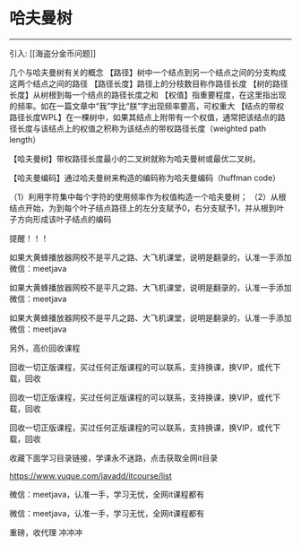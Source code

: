 # 哈夫曼树

---

引入: [[海盗分金币问题]] 

几个与哈夫曼树有关的概念
【路径】树中一个结点到另一个结点之间的分支构成这两个结点之间的路径
【路径长度】路径上的分枝数目称作路径长度
【树的路径长度】从树根到每一个结点的路径长度之和
【权值】指重要程度，在这里指出现的频率。如在一篇文章中“我”字比“朕”字出现频率要高，可权重大
【结点的带权路径长度WPL】在一棵树中，如果其结点上附带有一个权值，通常把该结点的路径长度与该结点上的权值之积称为该结点的带权路径长度（weighted path length）


【哈夫曼树】带权路径长度最小的二叉树就称为哈夫曼树或最优二叉树。

【哈夫曼编码】通过哈夫曼树来构造的编码称为哈夫曼编码（huffman code）


（1）利用字符集中每个字符的使用频率作为权值构造一个哈夫曼树；
（2）从根结点开始，为到每个叶子结点路径上的左分支赋予0，右分支赋予1，并从根到叶子方向形成该叶子结点的编码





提醒！！！ 

如果大黄蜂播放器网校不是平凡之路、大飞机课堂，说明是翻录的，认准一手添加微信：meetjava 

如果大黄蜂播放器网校不是平凡之路、大飞机课堂，说明是翻录的，认准一手添加微信：meetjava 

如果大黄蜂播放器网校不是平凡之路、大飞机课堂，说明是翻录的，认准一手添加微信：meetjava 

另外，高价回收课程 

回收一切正版课程，买过任何正版课程的可以联系，支持换课，换VIP，或代下载，回收 

回收一切正版课程，买过任何正版课程的可以联系，支持换课，换VIP，或代下载，回收 

回收一切正版课程，买过任何正版课程的可以联系，支持换课，换VIP，或代下载，回收 

收藏下面学习目录链接，学课永不迷路，点击获取全网it目录 

https://www.yuque.com/javadd/itcourse/list 

微信：meetjava，认准一手，学习无忧，全网it课程都有 

微信：meetjava，认准一手，学习无忧，全网it课程都有 

重磅，收代理 冲冲冲 